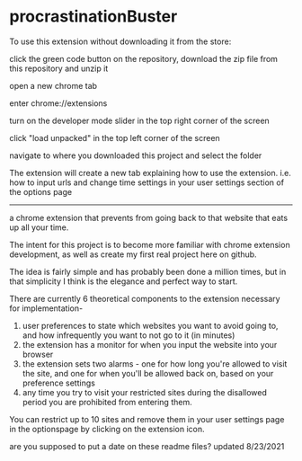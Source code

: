 # procrastinationBuster

To use this extension without downloading it from the store:

click the green code button on the repository, download the zip file from this repository and unzip it

open a new chrome tab

enter chrome://extensions

turn on the developer mode slider in the top right corner of the screen

click "load unpacked" in the top left corner of the screen

navigate to where you downloaded this project and select the folder

The extension will create a new tab explaining how to use the extension. i.e. how to input urls and change time settings in your user settings section of the options page

__________________________________________________________________________________________

a chrome extension that prevents from going back to that website that eats up all your time.

The intent for this project is to become more familiar with chrome extension development, as well as create my first real project here on github.

The idea is fairly simple and has probably been done a million times, but in that simplicity I think is the elegance and perfect way to start.

There are currently 6 theoretical components to the extension necessary for implementation- 

1. user preferences to state which websites you want to avoid going to, and how infrequently you want to not go to it (in minutes)
2. the extension has a monitor for when you input the website into your browser
3. the extension sets two alarms - one for how long you're allowed to visit the site, and one for when you'll be allowed back on, based on your preference settings
4. any time you try to visit your restricted sites during the disallowed period you are prohibited from entering them. 

You can restrict up to 10 sites and remove them in your user settings page in the optionspage by clicking on the extension icon.

are you supposed to put a date on these readme files?
updated 8/23/2021
